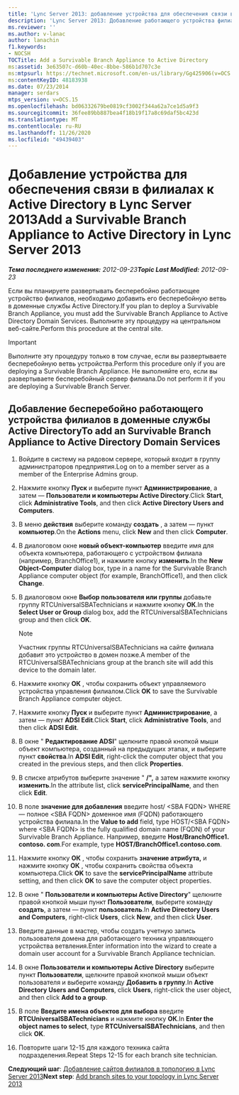 ```yaml
---
title: 'Lync Server 2013: добавление устройства для обеспечения связи в филиалах к Active Directory'
description: 'Lync Server 2013: Добавление работающего устройства филиала в Active Directory.'
ms.reviewer: ''
ms.author: v-lanac
author: lanachin
f1.keywords:
- NOCSH
TOCTitle: Add a Survivable Branch Appliance to Active Directory
ms:assetid: 3e63507c-d60b-40ec-8bbe-586b1d707c3e
ms:mtpsurl: https://technet.microsoft.com/en-us/library/Gg425906(v=OCS.15)
ms:contentKeyID: 48183938
ms.date: 07/23/2014
manager: serdars
mtps_version: v=OCS.15
ms.openlocfilehash: bd06332679be0819cf3002f344a62a7ce1d5a9f3
ms.sourcegitcommit: 36fee89bb887bea4f18b19f17a8c69daf5bc423d
ms.translationtype: MT
ms.contentlocale: ru-RU
ms.lasthandoff: 11/26/2020
ms.locfileid: "49439403"
---
```

# <a name="add-a-survivable-branch-appliance-to-active-directory-in-lync-server-2013"></a><span data-ttu-id="33cf4-103">Добавление устройства для обеспечения связи в филиалах к Active Directory в Lync Server 2013</span><span class="sxs-lookup"><span data-stu-id="33cf4-103">Add a Survivable Branch Appliance to Active Directory in Lync Server 2013</span></span>

<div data-xmlns="http://www.w3.org/1999/xhtml">

<div class="topic" data-xmlns="http://www.w3.org/1999/xhtml" data-msxsl="urn:schemas-microsoft-com:xslt" data-cs="https://msdn.microsoft.com/">

<div data-asp="https://msdn2.microsoft.com/asp">



</div>

<div id="mainSection">

<div id="mainBody"><span data-ttu-id="33cf4-104">

<span> </span></span><span class="sxs-lookup"><span data-stu-id="33cf4-104">

<span> </span></span></span>

<span data-ttu-id="33cf4-105">_**Тема последнего изменения:** 2012-09-23_</span><span class="sxs-lookup"><span data-stu-id="33cf4-105">_**Topic Last Modified:** 2012-09-23_</span></span>

<span data-ttu-id="33cf4-106">Если вы планируете развертывать бесперебойно работающее устройство филиалов, необходимо добавить его бесперебойную ветвь в доменные службы Active Directory.</span><span class="sxs-lookup"><span data-stu-id="33cf4-106">If you plan to deploy a Survivable Branch Appliance, you must add the Survivable Branch Appliance to Active Directory Domain Services.</span></span> <span data-ttu-id="33cf4-107">Выполните эту процедуру на центральном веб-сайте.</span><span class="sxs-lookup"><span data-stu-id="33cf4-107">Perform this procedure at the central site.</span></span>

<div>


> [!IMPORTANT]  
> <span data-ttu-id="33cf4-108">Выполните эту процедуру только в том случае, если вы развертываете бесперебойную ветвь устройства.</span><span class="sxs-lookup"><span data-stu-id="33cf4-108">Perform this procedure only if you are deploying a Survivable Branch Appliance.</span></span> <span data-ttu-id="33cf4-109">Не выполняйте его, если вы развертываете бесперебойный сервер филиала.</span><span class="sxs-lookup"><span data-stu-id="33cf4-109">Do not perform it if you are deploying a Survivable Branch Server.</span></span>



</div>

<div>

## <a name="to-add-an-survivable-branch-appliance-to-active-directory-domain-services"></a><span data-ttu-id="33cf4-110">Добавление бесперебойно работающего устройства филиалов в доменные службы Active Directory</span><span class="sxs-lookup"><span data-stu-id="33cf4-110">To add an Survivable Branch Appliance to Active Directory Domain Services</span></span>

1.  <span data-ttu-id="33cf4-111">Войдите в систему на рядовом сервере, который входит в группу администраторов предприятия.</span><span class="sxs-lookup"><span data-stu-id="33cf4-111">Log on to a member server as a member of the Enterprise Admins group.</span></span>

2.  <span data-ttu-id="33cf4-112">Нажмите кнопку **Пуск** и выберите пункт **Администрирование**, а затем — **Пользователи и компьютеры Active Directory**.</span><span class="sxs-lookup"><span data-stu-id="33cf4-112">Click **Start**, click **Administrative Tools**, and then click **Active Directory Users and Computers**.</span></span>

3.  <span data-ttu-id="33cf4-113">В меню **действия** выберите команду **создать** , а затем — пункт **компьютер**.</span><span class="sxs-lookup"><span data-stu-id="33cf4-113">On the **Actions** menu, click **New** and then click **Computer**.</span></span>

4.  <span data-ttu-id="33cf4-114">В диалоговом окне **новый объект-компьютер** введите имя для объекта компьютера, работающего с устройством филиала (например, BranchOffice1), и нажмите кнопку **изменить**.</span><span class="sxs-lookup"><span data-stu-id="33cf4-114">In the **New Object-Computer** dialog box, type in a name for the Survivable Branch Appliance computer object (for example, BranchOffice1), and then click **Change**.</span></span>

5.  <span data-ttu-id="33cf4-115">В диалоговом окне **Выбор пользователя или группы** добавьте группу RTCUniversalSBATechnicians и нажмите кнопку **ОК**.</span><span class="sxs-lookup"><span data-stu-id="33cf4-115">In the **Select User or Group** dialog box, add the RTCUniversalSBATechnicians group and then click **OK**.</span></span>
    
    <div>
    

    > [!NOTE]  
    > <span data-ttu-id="33cf4-116">Участник группы RTCUniversalSBATechnicians на сайте филиала добавит это устройство в домен позже.</span><span class="sxs-lookup"><span data-stu-id="33cf4-116">A member of the RTCUniversalSBATechnicians group at the branch site will add this device to the domain later.</span></span>

    
    </div>

6.  <span data-ttu-id="33cf4-117">Нажмите кнопку **ОК** , чтобы сохранить объект управляемого устройства управления филиалом.</span><span class="sxs-lookup"><span data-stu-id="33cf4-117">Click **OK** to save the Survivable Branch Appliance computer object.</span></span>

7.  <span data-ttu-id="33cf4-118">Нажмите кнопку **Пуск** и выберите пункт **Администрирование**, а затем — пункт **ADSI Edit**.</span><span class="sxs-lookup"><span data-stu-id="33cf4-118">Click **Start**, click **Administrative Tools**, and then click **ADSI Edit**.</span></span>

8.  <span data-ttu-id="33cf4-119">В окне " **Редактирование ADSI**" щелкните правой кнопкой мыши объект компьютера, созданный на предыдущих этапах, и выберите пункт **свойства**.</span><span class="sxs-lookup"><span data-stu-id="33cf4-119">In **ADSI Edit**, right-click the computer object that you created in the previous steps, and then click **Properties**.</span></span>

9.  <span data-ttu-id="33cf4-120">В списке атрибутов выберите значение " **/",** а затем нажмите кнопку **изменить**.</span><span class="sxs-lookup"><span data-stu-id="33cf4-120">In the attribute list, click **servicePrincipalName**, and then click **Edit**.</span></span>

10. <span data-ttu-id="33cf4-121">В поле **значение для добавления** введите host/ \<SBA FQDN\> WHERE — полное \<SBA FQDN\> доменное имя (FQDN) работающего устройства филиала.</span><span class="sxs-lookup"><span data-stu-id="33cf4-121">In the **Value to add** field, type HOST/\<SBA FQDN\> where \<SBA FQDN\> is the fully qualified domain name (FQDN) of your Survivable Branch Appliance.</span></span> <span data-ttu-id="33cf4-122">Например, введите **Host/BranchOffice1. contoso. com**.</span><span class="sxs-lookup"><span data-stu-id="33cf4-122">For example, type **HOST/BranchOffice1.contoso.com**.</span></span>

11. <span data-ttu-id="33cf4-123">Нажмите кнопку **ОК** , чтобы сохранить **значение атрибута,** и нажмите кнопку **ОК** , чтобы сохранить свойства объекта компьютера.</span><span class="sxs-lookup"><span data-stu-id="33cf4-123">Click **OK** to save the **servicePrincipalName** attribute setting, and then click **OK** to save the computer object properties.</span></span>

12. <span data-ttu-id="33cf4-124">В окне " **Пользователи и компьютеры Active Directory**" щелкните правой кнопкой мыши пункт **Пользователи**, выберите команду **создать**, а затем — пункт **пользователь**.</span><span class="sxs-lookup"><span data-stu-id="33cf4-124">In **Active Directory Users and Computers**, right-click **Users**, click **New**, and then click **User**.</span></span>

13. <span data-ttu-id="33cf4-125">Введите данные в мастер, чтобы создать учетную запись пользователя домена для работающего техника управляющего устройства ветвления.</span><span class="sxs-lookup"><span data-stu-id="33cf4-125">Enter information into the wizard to create a domain user account for a Survivable Branch Appliance technician.</span></span>

14. <span data-ttu-id="33cf4-126">В окне **Пользователи и компьютеры Active Directory** выберите пункт **Пользователи**, щелкните правой кнопкой мыши объект пользователя и выберите команду **Добавить в группу**.</span><span class="sxs-lookup"><span data-stu-id="33cf4-126">In **Active Directory Users and Computers**, click **Users**, right-click the user object, and then click **Add to a group**.</span></span>

15. <span data-ttu-id="33cf4-127">В поле **Введите имена объектов для выбора** введите **RTCUniversalSBATechnicians** и нажмите кнопку **ОК**.</span><span class="sxs-lookup"><span data-stu-id="33cf4-127">In **Enter the object names to select**, type **RTCUniversalSBATechnicians**, and then click **OK**.</span></span>

16. <span data-ttu-id="33cf4-128">Повторите шаги 12-15 для каждого техника сайта подразделения.</span><span class="sxs-lookup"><span data-stu-id="33cf4-128">Repeat Steps 12-15 for each branch site technician.</span></span>

<span data-ttu-id="33cf4-129">**Следующий шаг**: [Добавление сайтов филиалов в топологию в Lync Server 2013](lync-server-2013-add-branch-sites-to-your-topology.md)</span><span class="sxs-lookup"><span data-stu-id="33cf4-129">**Next step**: [Add branch sites to your topology in Lync Server 2013](lync-server-2013-add-branch-sites-to-your-topology.md)</span></span>

<span data-ttu-id="33cf4-130"></div>

</div>

<span> </span>

</div>

</div>

</span><span class="sxs-lookup"><span data-stu-id="33cf4-130"></div>

</div>

<span> </span>

</div>

</div>

</span></span></div>

